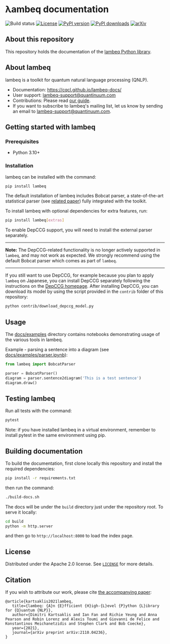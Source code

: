# λambeq documentation

![Build status](https://github.com/CQCL/lambeq-docs/actions/workflows/docs.yml/badge.svg)
[![License](https://img.shields.io/github/license/CQCL/lambeq-docs)](LICENSE)
[![PyPI version](https://img.shields.io/pypi/v/lambeq)](//pypi.org/project/lambeq)
[![PyPI downloads](https://img.shields.io/pypi/dm/lambeq)](//pypi.org/project/lambeq)
[![arXiv](https://img.shields.io/badge/arXiv-2110.04236-green)](//arxiv.org/abs/2110.04236)

## About this repository

This repository holds the documentation of the [lambeq Python library](https://github.com/CQCL/lambeq).

## About lambeq

lambeq is a toolkit for quantum natural language processing (QNLP).

- Documentation: https://cqcl.github.io/lambeq-docs/
- User support: <lambeq-support@quantinuum.com>
- Contributions: Please read [our guide](https://cqcl.github.io/lambeq-docs/CONTRIBUTING.html).
- If you want to subscribe to lambeq's mailing list, let us know by sending an email to <lambeq-support@quantinuum.com>.

## Getting started with lambeq

### Prerequisites

- Python 3.10+

### Installation

lambeq can be installed with the command:

```bash
pip install lambeq
```

The default installation of lambeq includes Bobcat parser, a state-of-the-art statistical parser (see [related paper](https://arxiv.org/abs/2109.10044)) fully integrated with the toolkit.

To install lambeq with optional dependencies for extra features, run:

```bash
pip install lambeq[extras]
```

To enable DepCCG support, you will need to install the external parser separately.

---
**Note:** The DepCCG-related functionality is no longer actively supported in `lambeq`, and may not work as expected. We strongly recommend using the default Bobcat parser which comes as part of `lambeq`.

---

If you still want to use DepCCG, for example because you plan to apply ``lambeq`` on Japanese, you can install DepCCG separately following the instructions on the [DepCCG homepage](//github.com/masashi-y/depccg). After installing DepCCG, you can download its model by using the script provided in the `contrib` folder of this repository:

```bash
python contrib/download_depccg_model.py
```

## Usage

The [docs/examples](//github.com/CQCL/lambeq-docs/tree/main/docs/examples)
directory contains notebooks demonstrating usage of the various tools in
lambeq.

Example - parsing a sentence into a diagram (see
[docs/examples/parser.ipynb](//github.com/CQCL/lambeq-docs/blob/main/docs/examples/parser.ipynb)):

```python
from lambeq import BobcatParser

parser = BobcatParser()
diagram = parser.sentence2diagram('This is a test sentence')
diagram.draw()
```

## Testing lambeq

Run all tests with the command:

```bash
pytest
```

Note: if you have installed lambeq in a virtual environment, remember to
install pytest in the same environment using pip.

## Building documentation

To build the documentation, first clone locally this repository and install the required dependencies:

```bash
pip install -r requirements.txt
```

then run the command:

```bash
./build-docs.sh
```

The docs will be under the `build` directory just under the repository root. To serve it locally:

```bash
cd build
python -m http.server
```

and then go to `http://localhost:8000` to load the index page.

## License

Distributed under the Apache 2.0 license. See [`LICENSE`](LICENSE) for
more details.

## Citation

If you wish to attribute our work, please cite
[the accompanying paper](//arxiv.org/abs/2110.04236):

```
@article{kartsaklis2021lambeq,
   title={lambeq: {A}n {E}fficient {H}igh-{L}evel {P}ython {L}ibrary for {Q}uantum {NLP}},
   author={Dimitri Kartsaklis and Ian Fan and Richie Yeung and Anna Pearson and Robin Lorenz and Alexis Toumi and Giovanni de Felice and Konstantinos Meichanetzidis and Stephen Clark and Bob Coecke},
   year={2021},
   journal={arXiv preprint arXiv:2110.04236},
}
```
